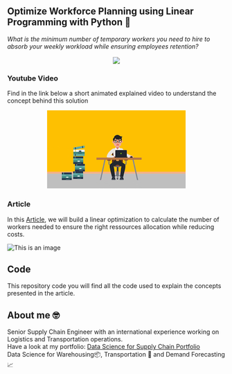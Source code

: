 ## Optimize Workforce Planning using Linear Programming with Python 👷
*What is the minimum number of temporary workers you need to hire to absorb your weekly workload while ensuring employees retention?*


<p align="center">
  <img align="center" src="https://miro.medium.com/max/1280/1*QFF8CB7ARYVenba7Jm-jWg.png">
</p>

### Youtube Video
Find in the link below a short animated explained video to understand the concept behind this solution
<div align="center">
  <a href="https://www.youtube.com/watch?v=OdLeRR4rvt0"><img src="https://github.com/samirsaci/workforce-planning/blob/main/thumbnail.webp" alt="Explainer Video Link"></a>
</div>

### Article
In this [Article](https://www.samirsaci.com/optimize-workforce-planning-using-linear-programming-with-python/), we will build a linear optimization to 
calculate the number of workers needed to ensure the right ressources allocation while reducing costs.

![This is an image](https://miro.medium.com/max/570/1*q5QLkE49X7RIy5CZx_yCtw.png)

## Code
This repository code you will find all the code used to explain the concepts presented in the article.

## About me 🤓
Senior Supply Chain Engineer with an international experience working on Logistics and Transportation operations. \
Have a look at my portfolio: [Data Science for Supply Chain Portfolio](https://samirsaci.com) \
Data Science for Warehousing📦, Transportation 🚚 and Demand Forecasting 📈 
